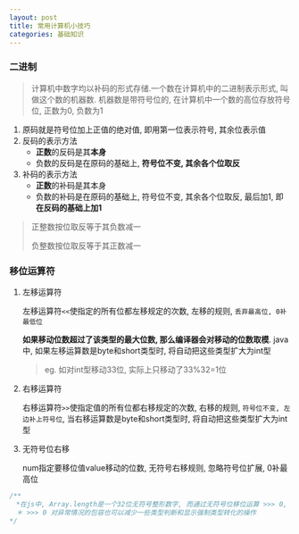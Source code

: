 ```yaml
---
layout: post
title: 常用计算机小技巧
categories: 基础知识
---
```


### 二进制

> 计算机中数字均以补码的形式存储.一个数在计算机中的二进制表示形式, 叫做这个数的机器数. 机器数是带符号位的, 在计算机中一个数的高位存放符号位, 正数为0, 负数为1

1. 原码就是符号位加上正值的绝对值, 即用第一位表示符号, 其余位表示值
2. 反码的表示方法
   * **正数**的反码是其**本身**
   * 负数的反码是在原码的基础上, **符号位不变, 其余各个位取反**
3. 补码的表示方法
   * **正数**的补码是其本身
   * 负数的补码是在原码的基础上, 符号位不变, 其余各个位取反, 最后加1, 即**在反码的基础上加1**

> 正整数按位取反等于其负数减一
>
> 负整数按位取反等于其正数减一

### 移位运算符

1. 左移运算符

   左移运算符`<<`使指定的所有位都左移规定的次数, 左移的规则, `丢弃最高位, 0补最低位`

   **如果移动位数超过了该类型的最大位数, 那么编译器会对移动的位数取模**. java中, 如果左移运算数是byte和short类型时, 将自动把这些类型扩大为int型

   > eg. 如对int型移动33位, 实际上只移动了33%32=1位

2. 右移运算符

   右移运算符`>>`使指定值的所有位都右移规定的次数, 右移的规则, `符号位不变, 左边补上符号位`, 当右移运算数是byte和short类型时, 将自动把这些类型扩大为int型

3. 无符号位右移

   num指定要移位值value移动的位数, 无符号右移规则, 忽略符号位扩展, 0补最高位

```javascript
/**
　*在js中, Array.length是一个32位无符号整形数字, 而通过无符号位移位运算 >>> 0, 就是为了确保我们得到正确的length值, 它总是能到一个32-bit unsigned int
　＊ >>> 0 对异常情况的包容也可以减少一些类型判断和显示强制类型转化的操作
*/
```

